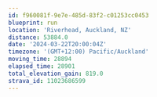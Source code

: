 ```yaml
---
id: f960081f-9e7e-485d-83f2-c01253cc0453
blueprint: run
location: 'Riverhead, Auckland, NZ'
distance: 53884.0
date: '2024-03-22T20:00:04Z'
timezone: '(GMT+12:00) Pacific/Auckland'
moving_time: 28894
elapsed_time: 28901
total_elevation_gain: 819.0
strava_id: 11023686599
---
```

